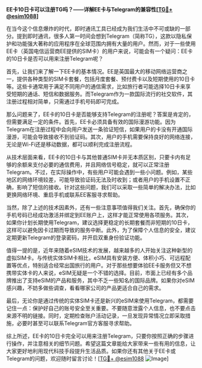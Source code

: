 **EE卡10日卡可以注册TG吗？——详解EE卡与Telegram的兼容性[[TG💪+ @esim1088](https://t.me/s/esim1088)]**

在当今这个信息爆炸的时代，即时通讯工具已经成为我们生活中不可或缺的一部分。提到即时通讯，很多人第一时间会想到Telegram（简称TG），这款以隐私保护和功能强大著称的应用程序在全球范围内拥有大量的用户。然而，对于一些使用EE卡（英国电信运营商EE提供的SIM卡）的用户来说，可能会有一个疑问：EE卡的10日卡是否可以用来注册Telegram呢？

首先，让我们来了解一下EE卡的基本情况。EE是英国最大的移动网络运营商之一，提供各种类型的SIM卡套餐，包括月度套餐、预付费卡以及短期使用的10日卡等。这些卡通常用于满足不同用户的通信需求，比如旅行者可能选择10日卡来享受短期的通话、短信和数据服务。而Telegram作为一款国际流行的社交软件，其注册过程相对简单，只需通过手机号码即可完成。

那么问题来了，EE卡的10日卡是否能够支持Telegram的注册呢？答案是肯定的，但需要满足一定的条件。首先，EE卡必须具备有效的国际漫游功能。因为Telegram在注册过程中会向用户发送一条验证短信，如果用户的卡没有开通国际漫游，可能会导致接收不到验证码。其次，用户的手机需要保持良好的网络连接，无论是Wi-Fi还是移动数据，都可以顺利完成注册流程。

从技术层面来看，EE卡的10日卡与其他普通SIM卡并无本质区别，只要卡内有足够的余额来支付必要的通信费用，并且网络信号稳定，就可以正常注册Telegram。不过，在实际操作中，有些用户可能会遇到一些小问题。例如，某些地区的网络环境较差，可能导致验证码无法及时收到；或者用户的手机设置不正确，影响了短信的接收。针对这些问题，我们可以采取一些简单的解决办法，比如更换网络环境、重启手机或联系EE客服寻求帮助。

当然，除了上述的技术因素外，还有一些注意事项值得我们关注。首先，确保你的手机号码已经成功激活并绑定到EE账户上，这样才能正常使用各项服务。其次，如果你计划长期使用Telegram，建议选择更稳定的长期套餐而非短期的10日卡，这样可以避免因卡过期而导致的服务中断。此外，为了保障个人信息的安全，建议定期更新Telegram的登录密码，并开启双重身份验证功能。

值得一提的是，近年来随着eSIM技术的发展，越来越多的人开始关注这种新型的虚拟SIM卡。与传统实体SIM卡相比，eSIM具有安装方便、体积小巧、可远程配置等优点，特别适合经常出国旅行的用户。对于那些想要体验EE卡服务但又不想携带实体卡的人来说，eSIM无疑是一个不错的选择。目前，市面上已经有多个品牌推出了支持eSIM的产品和服务，其中不乏一些知名的国际品牌。如果你对eSIM感兴趣，不妨多做些调查，看看哪家公司的产品更适合自己的需求。

最后，无论你是通过传统的实体SIM卡还是新兴的eSIM来使用Telegram，都需要记住一点：保护好自己的账号安全至关重要。不要随意泄露个人信息，也不要点击来源不明的链接。同时，定期检查账户活动记录，一旦发现异常情况立即采取措施，必要时甚至可以联系Telegram官方客服寻求帮助。

综上所述，EE卡的10日卡完全可以用来注册Telegram，只要你按照正确的步骤进行操作，并注意相关的细节问题。希望这篇文章能给大家带来一些有用的信息，让大家更好地利用现代科技手段提升生活品质。如果你还有其他关于EE卡或Telegram的问题，欢迎随时留言讨论！[[TG💪+ @esim1088](https://t.me/s/esim1088) ![Image](https://i.postimg.cc/4NQfJmqS/Snipaste-2025-05-13-00-14-12.png)]